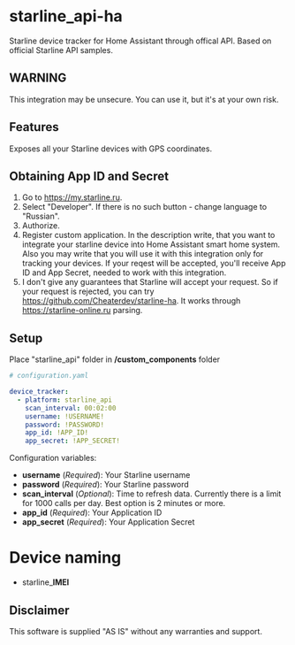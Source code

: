 # starline_api-ha
Starline device tracker for Home Assistant through offical API.
Based on official Starline API samples.

## WARNING
This integration may be unsecure. You can use it, but it's at your own risk.

## Features
Exposes all your Starline devices with GPS coordinates.

## Obtaining App ID and Secret
1. Go to https://my.starline.ru.
2. Select "Developer". If there is no such button - change language to "Russian". 
3. Authorize.
4. Register custom application. 
   In the description write, that you want to integrate your starline device into Home Assistant smart home system.
   Also you may write that you will use it with this integration only for tracking your devices.
   If your reqest will be accepted, you'll receive App ID and App Secret, needed to work with this integration.
5. I don't give any guarantees that Starline will accept your request. So if your request is rejected, you can try https://github.com/Cheaterdev/starline-ha. It works through https://starline-online.ru parsing.

## Setup
Place "starline_api" folder in **/custom_components** folder
	
```yaml
# configuration.yaml

device_tracker:
  - platform: starline_api
    scan_interval: 00:02:00
    username: !USERNAME!
    password: !PASSWORD!
    app_id: !APP_ID!
    app_secret: !APP_SECRET!
```

Configuration variables:
- **username** (*Required*): Your Starline username
- **password** (*Required*): Your Starline password
- **scan_interval** (*Optional*): Time to refresh data. Currently there is a limit for 1000 calls per day. Best option is 2 minutes or more.
- **app_id** (*Required*): Your Application ID
- **app_secret** (*Required*): Your Application Secret

# Device naming
 - starline_**IMEI**
 
## Disclaimer
This software is supplied "AS IS" without any warranties and support.
